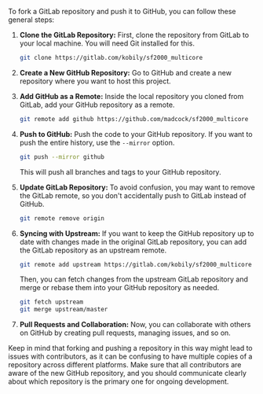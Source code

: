 To fork a GitLab repository and push it to GitHub, you can follow these general steps:

1. **Clone the GitLab Repository:**
   First, clone the repository from GitLab to your local machine. You will need Git installed for this. 

   ```bash
   git clone https://gitlab.com/kobily/sf2000_multicore
   ```

2. **Create a New GitHub Repository:**
   Go to GitHub and create a new repository where you want to host this project.

3. **Add GitHub as a Remote:**
   Inside the local repository you cloned from GitLab, add your GitHub repository as a remote.

   ```bash
   git remote add github https://github.com/madcock/sf2000_multicore
   ```

4. **Push to GitHub:**
   Push the code to your GitHub repository. If you want to push the entire history, use the `--mirror` option.

   ```bash
   git push --mirror github
   ```

   This will push all branches and tags to your GitHub repository.

5. **Update GitLab Repository:**
   To avoid confusion, you may want to remove the GitLab remote, so you don't accidentally push to GitLab instead of GitHub.

   ```bash
   git remote remove origin
   ```

6. **Syncing with Upstream:**
   If you want to keep the GitHub repository up to date with changes made in the original GitLab repository, you can add the GitLab repository as an upstream remote.

   ```bash
   git remote add upstream https://gitlab.com/kobily/sf2000_multicore
   ```

   Then, you can fetch changes from the upstream GitLab repository and merge or rebase them into your GitHub repository as needed.

   ```bash
   git fetch upstream
   git merge upstream/master
   ```

7. **Pull Requests and Collaboration:**
   Now, you can collaborate with others on GitHub by creating pull requests, managing issues, and so on.

Keep in mind that forking and pushing a repository in this way might lead to issues with contributors, as it can be confusing to have multiple copies of a repository across different platforms. Make sure that all contributors are aware of the new GitHub repository, and you should communicate clearly about which repository is the primary one for ongoing development.
